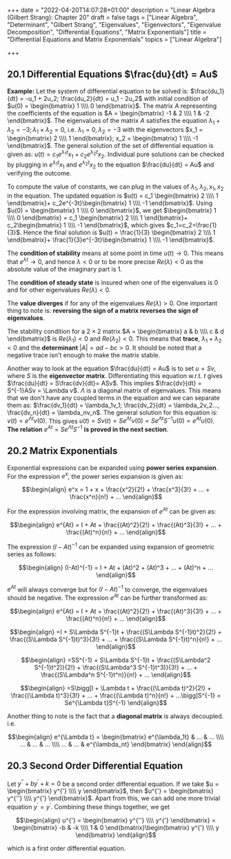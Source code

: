 +++
date = "2022-04-20T14:07:28+01:00"
description = "Linear Algebra (Gilbert Strang): Chapter 20"
draft = false
tags = ["Linear Algebra", "Determinant", "Gilbert Strang", "Eigenvalues", "Eigenvectors", "Eigenvalue Decomposition", "Differential Equations", "Matrix Exponentials"]
title = "Differential Equations and Matrix Exponentials"
topics = ["Linear Algebra"]

+++


## 20.1 Differential Equations $\frac{du}{dt} = Au$

<b>Example:</b> Let the system of differential equation to be solved is: $\frac{du_1}{dt} = -u_1 + 2u_2; \frac{du_2}{dt} = u_1 - 2u_2$ with initial condition of $u(0) = \begin{bmatrix}
1 \\\\
0
\end{bmatrix}$. The matrix $A$ representing the coefficients of the equation is $A = \begin{bmatrix}
-1 & 2 \\\\
1 & -2
\end{bmatrix}$. The eigenvalues of the matrix $A$ satisfies the equation $\lambda_1 + \lambda_2 = -3; \lambda_1 \times \lambda_2 = 0$, i.e. $\lambda_1 = 0, \lambda_2 = -3$ with the eigenvectors $x_1 = \begin{bmatrix}
2 \\\\
1
\end{bmatrix}; x_2 = \begin{bmatrix}
1 \\\\
-1
\end{bmatrix}$. The general solution of the set of differential equation is given as: $u(t) = c_1e^{\lambda_1t}x_1 + c_2e^{\lambda_2t}x_2$. Individual pure solutions can be checked by plugging in $e^{\lambda_1t}x_1$ and $e^{\lambda_2t}x_2$ to the equation $\frac{du}{dt} = Au$ and verifying the outcome.

To compute the value of constants, we can plug in the values of $\lambda_1,\lambda_2,x_1,x_2$ in the equation. The updated equation is $u(t) = c_1 \begin{bmatrix}
2 \\\\
1
\end{bmatrix}+ c_2e^{-3t}\begin{bmatrix}
1 \\\\
-1
\end{bmatrix}$. Using $u(0) = \begin{bmatrix}
1 \\\\
0
\end{bmatrix}$, we get $\begin{bmatrix}
1 \\\\
0
\end{bmatrix} = c_1 \begin{bmatrix}
2 \\\\
1
\end{bmatrix}+ c_2\begin{bmatrix}
1 \\\\
-1
\end{bmatrix}$, which gives $c_1=c_2=\frac{1}{3}$. Hence the final solution is $u(t) = \frac{1}{3} \begin{bmatrix}
2 \\\\
1
\end{bmatrix}+ \frac{1}{3}e^{-3t}\begin{bmatrix}
1 \\\\
-1
\end{bmatrix}$.

The <b>condition of stability</b> means at some point in time $u(t) \rightarrow 0$. This means that $e^{\lambda t} \rightarrow 0$, and hence $\lambda < 0$ or to be more precise $Re(\lambda) < 0$ as the absolute value of the imaginary part is $1$. 

The <b>condition of steady state</b> is insured when one of the eigenvalues is $0$ and for other eigenvalues $Re(\lambda) < 0$. 

The <b>value diverges</b> if for any of the eigenvalues $Re(\lambda) > 0$. One important thing to note is: <b>reversing the sign of a matrix reverses the sign of eigenvalues</b>. 

The stability condition for a $2 \times 2$ matrix $A = \begin{bmatrix}
a & b \\\\
c & d
\end{bmatrix}$ is $Re(\lambda_1) < 0$ and $Re(\lambda_2) < 0$. This means that <b>trace</b>, $\lambda_1 + \lambda_2 < 0$ and the <b>determinant</b> $|A| = ad - bc > 0$. It should be noted that a negative trace isn't enough to make the matrix stable.

Another way to look at the equation $\frac{du}{dt} = Au$ is to set $u = Sv$, where $S$ is the <b>eigenvector matrix</b>. Differentiating this equation w.r.t. $t$ gives $\frac{du}{dt} = S\frac{dv}{dt}= ASv$. This implies $\frac{dv}{dt} = S^{-1}ASv = \Lambda v$. $\Lambda$ is a diagonal matrix of eigenvalues. This means that we don't have any coupled terms in the equation and we can separate them as: $\frac{dv_1}{dt} = \lambda_1v_1; \frac{dv_2}{dt} = \lambda_2v_2..., \frac{dv_n}{dt} = \lambda_nv_n$. The general solution for this equation is: $v(t) = e^{\Lambda t}v(0)$. This gives $u(t) = Sv(t) = Se^{\Lambda t} v(0) = Se^{\Lambda t} S^{-1} u(0) = e^{At} u(0)$. <b>The relation</b> $e^{At} = Se^{\Lambda t} S^{-1}$ <b>is proved in the next section</b>.

## 20.2 Matrix Exponentials

Exponential expressions can be expanded using <b>power series expansion</b>. For the expression $e^x$, the power series expansion is given as:

$$\begin{align}
e^x = 1 + x + \frac{x^2}{2!} + \frac{x^3}{3!} + ... + \frac{x^n}{n!} + ...
\end{align}$$ 

For the expression involving matrix, the expansion of $e^{At}$ can be given as:

$$\begin{align}
e^{At} = I + At + \frac{(At)^2}{2!} + \frac{(At)^3}{3!} + ... + \frac{(At)^n}{n!} + ...
\end{align}$$ 

The expression $(I-At)^{-1}$ can be expanded using expansion of geometric series as follows:

$$\begin{align}
(I-At)^{-1} = I + At + (At)^2 + (At)^3 + ... + (At)^n + ...
\end{align}$$ 

$e^{At}$ will always converge but for $(I-At)^{-1}$ to converge, the eigenvalues should be negative. The expression $e^{At}$ can be further transformed as:

$$\begin{align}
e^{At} = I + At + \frac{(At)^2}{2!} + \frac{(At)^3}{3!} + ... + \frac{(At)^n}{n!} + ...
\end{align}$$ 

$$\begin{align}
=I + S\Lambda S^{-1}t + \frac{(S\Lambda S^{-1}t)^2}{2!} + \frac{(S\Lambda S^{-1}t)^3}{3!} + ... + \frac{(S\Lambda S^{-1}t)^n}{n!} + ...
\end{align}$$ 

$$\begin{align}
=SS^{-1} + S\Lambda S^{-1}t + \frac{(S\Lambda^2 S^{-1}t^2)}{2!} + \frac{(S\Lambda^3 S^{-1}t^3)}{3!} + ... + \frac{(S\Lambda^n S^{-1}t^n)}{n!} + ...
\end{align}$$ 

$$\begin{align}
=S\bigg[I + \Lambda t + \frac{(\Lambda t)^2}{2!} + \frac{(\Lambda t)^3}{3!} + ... + \frac{(\Lambda t)^n}{n!} + ...\bigg]S^{-1} = Se^{\Lambda t}S^{-1}
\end{align}$$ 

Another thing to note is the fact that a <b>diagonal matrix</b> is always decoupled. i.e.

$$\begin{align}
e^{\Lambda t} = \begin{bmatrix}
e^{\lambda_1t} & ... & ... \\\\
... & ... & ... \\\\
... & ... & e^{\lambda_nt}
\end{bmatrix}
\end{align}$$

## 20.3 Second Order Differential Equation

Let $y^{''} + by^{'} + k = 0$ be a second order differential equation. If we take $u = \begin{bmatrix}
y^{'} \\\\
y
\end{bmatrix}$, then $u^{'} = \begin{bmatrix}
y^{''} \\\\
y^{'}
\end{bmatrix}$. Apart from this, we can add one more trivial equation $y^{'} = y^{'}$. Combining these things together, we get

$$\begin{align}
u^{'} = \begin{bmatrix}
y^{''} \\\\
y^{'}
\end{bmatrix} = \begin{bmatrix}
-b & -k \\\\
1 & 0
\end{bmatrix}\begin{bmatrix}
y^{'} \\\\
y
\end{bmatrix}
\end{align}$$

which is a first order differential equation.
